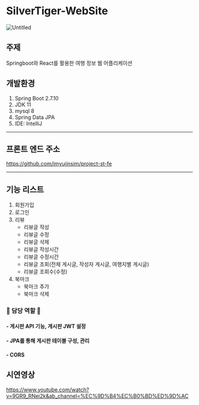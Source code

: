 
# SilverTiger-WebSite
![Untitled](https://user-images.githubusercontent.com/73948888/236828835-539d6fc2-711a-42cc-9e8d-bfb5094bf2a9.png)

## 주제
Springboot와 React를 활용한 여행 정보 웹 어플리케이션

## 개발환경
1. Spring Boot 2.7.10
2. JDK 11
3. mysql 8
4. Spring Data JPA
5. IDE: IntelliJ
---
## 프론트 엔드 주소
https://github.com/imyujinsim/project-st-fe

---
## 기능 리스트
1. 회원가입
2. 로그인
3. 리뷰
   - 리뷰글 작성
   - 리뷰글 수정
   - 리뷰글 삭제
   - 리뷰글 작성시간
   - 리뷰글 수정시간
   - 리뷰글 조회(전체 게시글, 작성자 게시글, 여행지별 게시글)
   - 리뷰글 조회수(수정)
4. 북마크
   - 북마크 추가
   - 북마크 삭제

### 🙌 담당 역할 🙌 
#### - 게시판 API 기능, 게시판 JWT 설정
#### - JPA를 통해 게시판 테이블 구성, 관리
#### - CORS

## 시연영상
https://www.youtube.com/watch?v=9GR9_RNei2k&ab_channel=%EC%9D%B4%EC%B0%BD%ED%9D%AC
